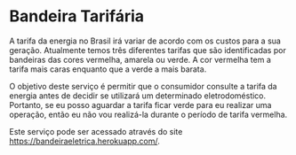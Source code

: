 # Bandeira Tarifária

A tarifa da energia no Brasil irá variar de acordo com os custos para a sua geração. Atualmente temos três diferentes tarifas que são identificadas por bandeiras das cores vermelha, amarela ou verde. A cor vermelha tem a tarifa mais caras enquanto que a verde a mais barata.

O objetivo deste serviço é permitir que o consumidor consulte a tarifa da energia antes de decidir se utilizará um determinado eletrodoméstico. Portanto, se eu posso aguardar a tarifa ficar verde para eu realizar uma operação, então eu não vou realizá-la durante o período de tarifa vermelha.

Este serviço pode ser acessado através do site https://bandeiraeletrica.herokuapp.com/.
